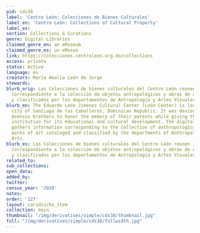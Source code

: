 ```yaml
---
pid: cds38
label: 'Centro León: Colecciones de Bienes Culturales'
label_en: 'Centro León: Collections of Cultural Property'
label_es:
section: Collections & Curations
genre: Digital Libraries
claimed_genre_en: an eMuseum
claimed_genre_es: un eMuseo
link: https://colecciones.centroleon.org.do/collections
access: private
status: Active
language: es
creators: María Amalia León de Jorge
stewards:
blurb_orig: Las Colecciones de bienes culturales del Centro León reunen información
  correspondiente a la colección de objetos antropológicos y obras de arte catalogados
  y clasificados por los departamentos de Antropología y Artes Visuales.
blurb_en: The Eduardo León Jimenes Cultural Center (León Center) is located in the
  city of Santiago de los Caballeros, Dominican Republic. It was devised by the León
  Asensio brothers to honor the memory of their parents while giving the country an
  institution for its educational and cultural development. The digital collection
  gathers information corresponding to the collection of anthropological objects and
  works of art cataloged and classified by the departments of Anthropology and Visual
  Arts.
blurb_es: Las Colecciones de bienes culturales del Centro León reunen información
  correspondiente a la colección de objetos antropológicos y obras de arte catalogados
  y clasificados por los departamentos de Antropología y Artes Visuales.
related_to:
sub_collections:
open_data:
added_by:
twitter:
census_year: '2020'
notes:
order: '127'
layout: caridischo_item
collection: main
thumbnail: "/img/derivatives/simple/cds38/thumbnail.jpg"
full: "/img/derivatives/simple/cds38/fullwidth.jpg"
---
```


